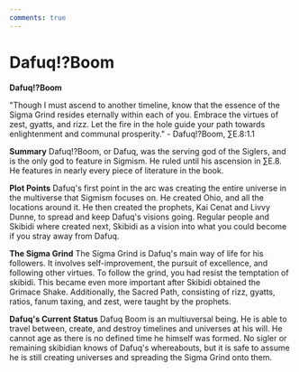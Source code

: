```yaml
---
comments: true
---
```

# Dafuq!?Boom

**Dafuq!?Boom**

"Though I must ascend to another timeline, know that the essence of the Sigma Grind resides eternally within each of you. Embrace the virtues of zest, gyatts, and rizz. Let the fire in the hole guide your path towards enlightenment and communal prosperity."
\- Dafuq!?Boom, ∑E.8:1.1

**Summary**
Dafuq!?Boom, or Dafuq, was the serving god of the Siglers, and is the only god to feature in Sigmism. He ruled until his ascension in ∑E.8. He features in nearly every piece of literature in the book.

**Plot Points**
Dafuq's first point in the arc was creating the entire universe in the multiverse that Sigmism focuses on. He created Ohio, and all the locations around it. He then created the prophets, Kai Cenat and Livvy Dunne, to spread and keep Dafuq's visions going. Regular people and Skibidi where created next, Skibidi as a vision into what you could become if you stray away from Dafuq.

**The Sigma Grind**
The Sigma Grind is Dafuq's main way of life for his followers. It involves self-improvement, the pursuit of excellence, and following other virtues. To follow the grind, you had resist the temptation of skibidi. This became even more important after Skibidi obtained the Grimace Shake. Additionally, the Sacred Path, consisting of rizz, gyatts, ratios, fanum taxing, and zest, were taught by the prophets.

**Dafuq's Current Status**
Dafuq Boom is an multiuversal being. He is able to travel between, create, and destroy timelines and universes at his will. He cannot age as there is no defined time he himself was formed. No sigler or remaining skibidian knows of Dafuq's whereabouts, but it is safe to assume he is still creating universes and spreading the Sigma Grind onto them. 
